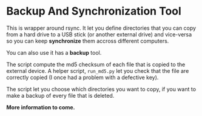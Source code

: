 # Backup And Synchronization Tool

This is wrapper around rsync. It let you define directories that you can copy from a hard drive to a USB stick (or another external drive) and vice-versa so you can keep **synchronize** them accross different computers.

You can also use it has a **backup** tool.

The script compute the md5 checksum of each file that is copied to the external device. A helper script, `run_md5.py` let you check that the file are correctly copied (I once had a problem with a defective key).

The script let you choose which directories you want to copy, if you want to make a backup of every file that is deleted.

**More information to come.**
